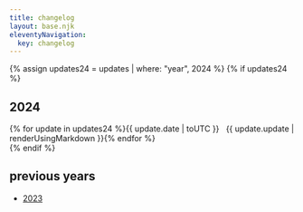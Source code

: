```yaml
---
title: changelog
layout: base.njk
eleventyNavigation:
  key: changelog
---
```


{% assign updates24 = updates | where: "year", 2024 %}
{% if updates24 %}
## 2024

<div class="grid">
{% for update in updates24 %}<span class="label">{{ update.date | toUTC }} &nbsp;</span> <span>{{ update.update | renderUsingMarkdown }}</span>{% endfor %}
</div>
{% endif %}

## previous years

- [2023](/changelog/2023)